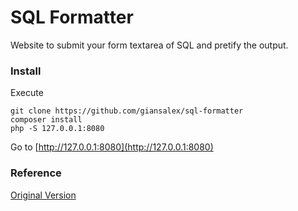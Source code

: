 # SQL Formatter

Website to submit your form textarea of SQL and pretify the output.

### Install

Execute
```
git clone https://github.com/giansalex/sql-formatter
composer install
php -S 127.0.0.1:8080
```
Go to [http://127.0.0.1:8080](http://127.0.0.1:8080)

### Reference

[Original Version](https://github.com/vijinho/sql-formatter)
